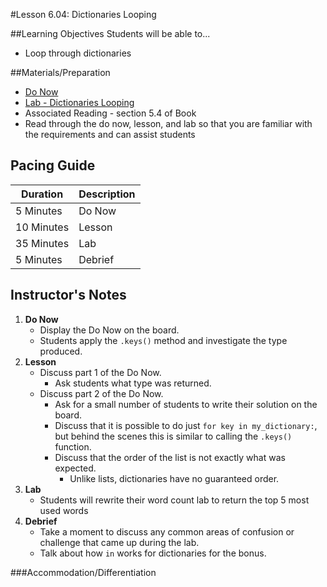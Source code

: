 #Lesson 6.04: Dictionaries Looping

##Learning Objectives
Students will be able to...

* Loop through dictionaries 

##Materials/Preparation
* [Do Now]
* [Lab - Dictionaries Looping]
* Associated Reading - section 5.4 of Book
*  Read through the do now, lesson, and lab so that you are familiar with the requirements and can assist students

## Pacing Guide
| **Duration**   | **Description** |
| ---------- | ----------- |
| 5 Minutes  | Do Now      |
| 10 Minutes | Lesson      |
| 35 Minutes | Lab         |
| 5 Minutes | Debrief     |

## Instructor's Notes

1. **Do Now**
    * Display the Do Now on the board.
    * Students apply the `.keys()` method and investigate the type produced.
2. **Lesson**
	* Discuss part 1 of the Do Now.
		* Ask students what type was returned.  
	* Discuss part 2 of the Do Now. 
		* Ask for a small number of students to write their solution on the board. 
		* Discuss that it is possible to do just `for key in my_dictionary:`, but behind the scenes this is similar to calling the `.keys()` function. 
		* Discuss that the order of the list is not exactly what was expected. 
		    * Unlike lists, dictionaries have no guaranteed order.
3. **Lab**	
	* Students will rewrite their word count lab to return the top 5 most used words 
4. **Debrief**
	* Take a moment to discuss any common areas of confusion or challenge that came up during the lab. 
	* Talk about how `in` works for dictionaries for the bonus.

###Accommodation/Differentiation


[Do Now]: do_now.md
[Lab - Dictionaries Looping]: lab.md